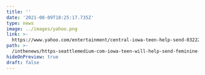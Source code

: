 ```yaml
---
title: ''
date: '2021-08-09T18:25:17.735Z'
type: news
image: ../images/yahoo.png
link: >-
  https://www.yahoo.com/entertainment/central-iowa-teen-help-send-032222207.html?guccounter=1&guce_referrer=aHR0cHM6Ly93d3cuZ29vZ2xlLmNvbS8&guce_referrer_sig=AQAAAKC8tt3eTC0sKIxyPah89ftygWfRMDvLb-9qul3rPD0LBS_03IXjLuMJ7NXSJQTFExUZ4Y1shHRF9n8z8ab5VVkok3qAGGES99igO8Yi2cRgLtoLRChs3cVEuAvrzZ7v8Hy6l2mtxOUrVBKD98MPp7Cm9lNL-CAHfM0ji0IjgHIe
path: >-
  /inthenews/https-seattlemedium-com-iowa-teen-will-help-send-feminine-hygiene-products-to-kenya-
hideOnPreview: true
draft: false
---
```

